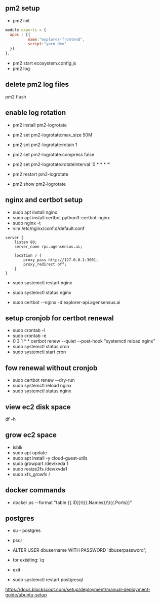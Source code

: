 ## pm2 setup
- pm2 init
```javascript
module.exports = {
  apps : [{
          name:"explorer-frontend",
          script:"yarn dev"
  }]
};

```
- pm2 start ecosystem.config.js
- pm2 log

## delete pm2 log files
pm2 flush

## enable log rotation
- pm2 install pm2-logrotate

- pm2 set pm2-logrotate:max_size 50M      
- pm2 set pm2-logrotate:retain 1          
- pm2 set pm2-logrotate:compress false    
- pm2 set pm2-logrotate:rotateInterval '0 * * * *' 

- pm2 restart pm2-logrotate

- pm2 show pm2-logrotate



## nginx and certbot setup

- sudo apt install nginx
- sudo apt install certbot python3-certbot-nginx
- sudo nginx -t
- vim /etc/nginx/conf.d/default.conf
```shell
server {
    listen 80;
    server_name rpc.agensensus.ai;

    location / {
        proxy_pass http://127.0.0.1:3001; 
        proxy_redirect off;
    }
}

```
- sudo systemctl restart nginx
- sudo systemctl status nginx

- sudo certbot --nginx -d explorer-api.agensensus.ai


## setup cronjob for certbot renewal 
- sudo crontab -l
- sudo crontab -e
- 0 3 1 * * certbot renew --quiet --post-hook "systemctl reload nginx"
- sudo systemctl status cron
- sudo systemctl start cron
## fow renewal without cronjob 
- sudo certbot renew --dry-run
- sudo systemctl reload nginx
- sudo systemctl status nginx




## view ec2 disk space
df -h

## grow ec2 space

- lsblk
- sudo apt update
- sudo apt install -y cloud-guest-utils
- sudo growpart /dev/xvda 1
- sudo resize2fs /dev/xvda1
- sudo xfs_growfs /



## docker commands

- docker ps --format "table {{.ID}}\t{{.Names}}\t{{.Ports}}"



## postgres

- su - postgres

- psql
- ALTER USER dbusername WITH PASSWORD 'dbuserpassword';
- for exisiting: \q
- exit
- sudo systemctl restart postgresql

https://docs.blockscout.com/setup/deployment/manual-deployment-guide/ubuntu-setup


